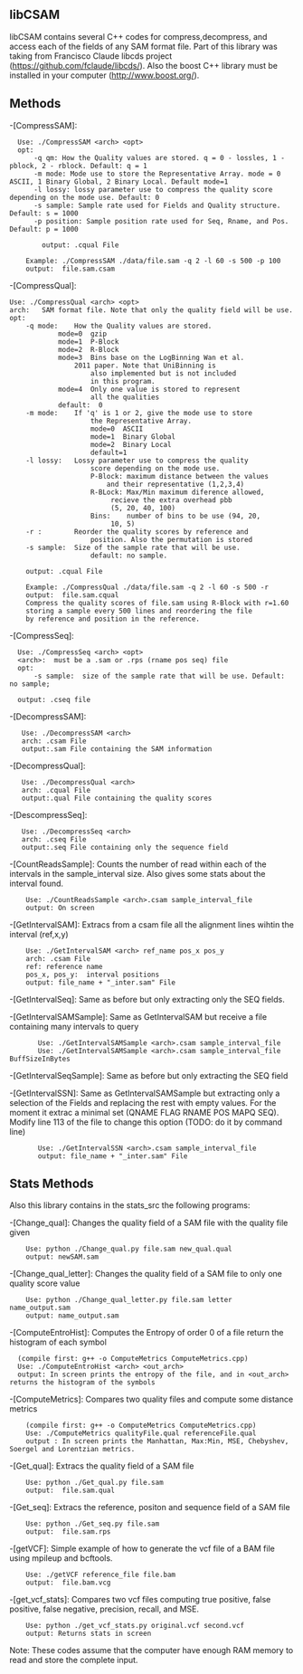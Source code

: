 ## libCSAM

libCSAM contains several C++ codes for compress,decompress, and 
access each of the fields of any SAM format file. Part of this library 
was taking from Francisco Claude libcds project 
(https://github.com/fclaude/libcds/). Also the boost C++ library must 
be installed in your computer (http://www.boost.org/).

## Methods

-[CompressSAM]:

      Use: ./CompressSAM <arch> <opt>
      opt: 
          -q qm: How the Quality values are stored. q = 0 - lossles, 1 - pblock, 2 - rblock. Default: q = 1
          -m mode: Mode use to store the Representative Array. mode = 0 ASCII, 1 Binary Global, 2 Binary Local. Default mode=1
          -l lossy: lossy parameter use to compress the quality score depending on the mode use. Default: 0
          -s sample: Sample rate used for Fields and Quality structure. Default: s = 1000
          -p position: Sample position rate used for Seq, Rname, and Pos. Default: p = 1000
          
          	output: .cqual File

		Example: ./CompressSAM ./data/file.sam -q 2 -l 60 -s 500 -p 100
		output:  file.sam.csam
        

-[CompressQual]:

	Use: ./CompressQual <arch> <opt>
	arch: 	SAM format file. Note that only the quality field will be use.
	opt: 
		-q mode: 	How the Quality values are stored. 
			  	mode=0 	gzip 
			  	mode=1 	P-Block  
			  	mode=2 	R-Block
 			  	mode=3 	Bins base on the LogBinning Wan et al.
 					2011 paper. Note that UniBinning is 
				       	also implemented but is not included 
				       	in this program. 
				mode=4 	Only one value is stored to represent
				        all the qualities  
			  	default:  0
		-m mode: 	If 'q' is 1 or 2, give the mode use to store
 						the Representative Array. 
				 		mode=0 	ASCII 
				 		mode=1 	Binary Global 
				 		mode=2 	Binary Local
				 		default=1
		-l lossy: 	Lossy parameter use to compress the quality
						score depending on the mode use. 
						P-Block: maximum distance between the values
							and their representative (1,2,3,4)
						R-BLock: Max/Min maximum diference allowed,
							 recieve the extra overhead pbb 
							 (5, 20, 40, 100) 
						Bins:    number of bins to be use (94, 20,
							 10, 5)
		-r :     	Reorder the quality scores by reference and
						position. Also the permutation is stored
		-s sample:  Size of the sample rate that will be use.
						default: no sample. 

		output: .cqual File

		Example: ./CompressQual ./data/file.sam -q 2 -l 60 -s 500 -r
		output:  file.sam.cqual
		Compress the quality scores of file.sam using R-Block with r=1.60 
		storing a sample every 500 lines and reordering the file 
		by reference and position in the reference.


-[CompressSeq]:

      Use: ./CompressSeq <arch> <opt>
      <arch>:  must be a .sam or .rps (rname pos seq) file
      opt: 
          -s sample:  size of the sample rate that will be use. Default: no sample;
          
      output: .cseq file

-[DecompressSAM]:

       Use: ./DecompressSAM <arch>
       arch: .csam File
       output:.sam File containing the SAM information


-[DecompressQual]:
    
       Use: ./DecompressQual <arch>
       arch: .cqual File
       output:.qual File containing the quality scores

-[DescompressSeq]:

       Use: ./DecompressSeq <arch>
       arch: .cseq File
       output:.seq File containing only the sequence field

-[CountReadsSample]: Counts the number of read within each of the intervals in the sample_interval size. Also gives some stats about the interval found.

        Use: ./CountReadsSample <arch>.csam sample_interval_file
        output: On screen


-[GetIntervalSAM]: Extracs from a csam file all the alignment lines wihtin the interval (ref,x,y)
    
        Use: ./GetIntervalSAM <arch> ref_name pos_x pos_y
        arch: .csam File
        ref: reference name
        pos_x, pos_y:  interval positions
        output: file_name + "_inter.sam" File

-[GetIntervalSeq]: Same as before but only extracting only the SEQ fields.

-[GetIntervalSAMSample]: Same as GetIntervalSAM but receive a file containing many intervals to query

           Use: ./GetIntervalSAMSample <arch>.csam sample_interval_file
           Use:	./GetIntervalSAMSample <arch>.csam sample_interval_file BuffSizeInBytes


-[GetIntervalSeqSample]: Same as before but only extracting the SEQ field

-[GetIntervalSSN]: Same as GetIntervalSAMSample but extracting only a selection of the Fields and replacing the rest with empty values. For the moment it extrac a minimal set (QNAME FLAG RNAME POS MAPQ SEQ). Modify line 113 
of the file to change this option (TODO: do it by command line)

           Use: ./GetIntervalSSN <arch>.csam sample_interval_file
           output: file_name + "_inter.sam" File



## Stats Methods

Also this library contains in the  stats_src the following programs:


-[Change_qual]:	Changes the quality field of a SAM file with the quality file given	

        Use: python ./Change_qual.py file.sam new_qual.qual
        output: newSAM.sam

-[Change_qual_letter]: Changes the quality field of a SAM file to only one quality score value

        Use: python ./Change_qual_letter.py file.sam letter name_output.sam
        output: name_output.sam

-[ComputeEntroHist]: Computes the Entropy of order 0 of a file return the histogram of each symbol

      (compile first: g++ -o ComputeMetrics ComputeMetrics.cpp)
      Use: ./ComputeEntroHist <arch> <out_arch>
      output: In screen prints the entropy of the file, and in <out_arch> returns the histogram of the symbols

-[ComputeMetrics]: Compares two quality files and compute some distance metrics

        (compile first: g++ -o ComputeMetrics ComputeMetrics.cpp)
        Use: ./ComputeMetrics qualityFile.qual referenceFile.qual
        output : In screen prints the Manhattan, Max:Min, MSE, Chebyshev, Soergel and Lorentzian metrics.

-[Get_qual]:	Extracs the quality field of a SAM file

        Use: python ./Get_qual.py file.sam
        output:  file.sam.qual


-[Get_seq]: Extracs the reference, positon and sequence field of a SAM file

        Use: python ./Get_seq.py file.sam
        output:  file.sam.rps

-[getVCF]: Simple example of how to generate the vcf file of a BAM file using mpileup and bcftools.

        Use: ./getVCF reference_file file.bam
        output:  file.bam.vcg

-[get_vcf_stats]: Compares two vcf files computing true positive, false positive, false negative, precision, recall, and MSE.

        Use: python ./get_vcf_stats.py original.vcf second.vcf
        output: Returns stats in screen


Note: These codes assume that the computer have enough RAM memory to read and store the complete input.
